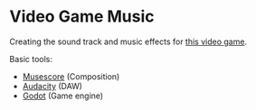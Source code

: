 # Video Game Music
Creating the sound track and music effects for [this video game](https://github.com/Voxelers/godot-3d-dodge-th).

Basic tools:

* [Musescore](https://musescore.org) (Composition)
* [Audacity](https://www.audacityteam.org/) (DAW)
* [Godot](https://godotengine.org/) (Game engine)



